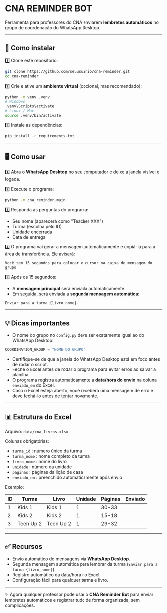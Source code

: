 # CNA REMINDER BOT

Ferramenta para professores do CNA enviarem **lembretes automáticos** no grupo de coordenação do WhatsApp Desktop.  

---

## 🚀 Como instalar

1️⃣ Clone este repositório:

```bash
git clone https://github.com/seuusuario/cna-reminder.git
cd cna-reminder
```

2️⃣ Crie e ative um **ambiente virtual** (opcional, mas recomendado):

```bash
python -m venv .venv
# Windows
.venv\Scripts\activate
# Linux / Mac
source .venv/bin/activate
```

3️⃣ Instale as dependências:

```bash
pip install -r requirements.txt
```

---

## 🖥 Como usar

1️⃣ Abra o **WhatsApp Desktop** no seu computador e deixe a janela visível e logada.  

2️⃣ Execute o programa:

```bash
python -m cna_reminder.main
```

3️⃣ Responda às perguntas do programa:  
- Seu nome (aparecerá como "Teacher XXX")  
- Turma (escolha pelo ID)  
- Unidade encerrada  
- Data de entrega  

4️⃣ O programa vai gerar a mensagem automaticamente e copiá-la para a área de transferência. Ele avisará:

```
Você tem 15 segundos para colocar o cursor na caixa de mensagem do grupo
```

5️⃣ Após os 15 segundos:  
- A **mensagem principal** será enviada automaticamente.  
- Em seguida, será enviada a **segunda mensagem automática**:  
```
Enviar para a turma {livro_nome}.
```

---

## 💡 Dicas importantes

- O nome do grupo no `config.py` deve ser exatamente igual ao do WhatsApp Desktop:

```python
COORDINATION_GROUP = "NOME DO GRUPO"
```

- Certifique-se de que a janela do WhatsApp Desktop está em foco antes de rodar o script.  
- Feche o Excel antes de rodar o programa para evitar erros ao salvar a planilha.  
- O programa registra automaticamente a **data/hora do envio** na coluna `enviado_em` do Excel.  
- Caso o Excel esteja aberto, você receberá uma mensagem de erro e deve fechá-lo antes de tentar novamente.  

---

## 📊 Estrutura do Excel

Arquivo: `data/cna_livros.xlsx`  

Colunas obrigatórias:  
- `turma_id`      : número único da turma  
- `turma_nome`    : nome completo da turma  
- `livro_nome`    : nome do livro  
- `unidade`       : número da unidade  
- `paginas`       : páginas da lição de casa  
- `enviado_em`    : preenchido automaticamente após envio  

Exemplo:

| ID | Turma                        | Livro       | Unidade | Páginas       | Enviado |
|----|-------------------------------|------------|---------|---------------|--------|
| 1  | Kids 1                        | Kids 1     | 1       | 30-33         |        |
| 2  | Kids 2                        | Kids 2     | 1       | 15-18         |        |
| 3  | Teen Up 2                     | Teen Up 2  | 1       | 29-32         |        |

---

## ✅ Recursos

- Envio automático de mensagens via **WhatsApp Desktop**.  
- Segunda mensagem automática para lembrar da turma (`Enviar para a turma {livro_nome}`).  
- Registro automático da data/hora no Excel.  
- Configuração fácil para qualquer turma e livro.

---

✨ Agora qualquer professor pode usar o **CNA Reminder Bot** para enviar lembretes automáticos e registrar tudo de forma organizada, sem complicações.  
